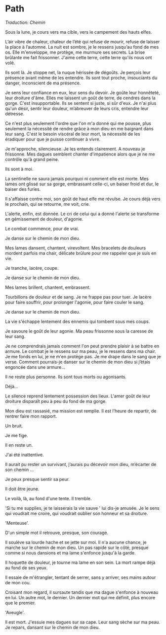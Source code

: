# Path

*Traduction: Chemin*


Sous la lune, je cours vers ma cible, vers le campement des hauts elfes.

L’air vibre de chaleur, chaleur de l’été qui refuse de mourir, refuse de laisser la place à l’automne. La nuit est sombre, je le ressens jusqu’au fond de mes os. Elle m'enveloppe, me protège, me murmure ses secrets. La brise brûlante me fait frissonner. J'aime cette terre, cette terre qu'ils nous ont volé.

Ils sont là. Je stoppe net, la nuque hérissée de dégoûts. Je perçois leur présence avant même de les  entendre. Ils sont tout proche, insouciants du danger, inconscient de ma présence. 

Je sens leur confiance en eux, leur sens du devoir. Je goûte leur honnêteté, leur droiture d'âme. Elles me laissent un goût de terre, de cendres dans la gorge. C'est insupportable. Ils se sentent si juste, si sûr d'eux. Je n'ai plus qu'un désir, sentir leur douleur, m’abreuver de leurs cris, entendre leur détresse.

Ce n'est plus seulement l'ordre que l'on m'a donné qui me pousse, plus seulement la nécessité de rendre grâce à mon dieu en me baignant dans leur sang. C'est le besoin viscéral de leur mort, la nécessité de les éradiquer pour que je puisse continuer à vivre.

Je m'approche, silencieuse. Je les entends clairement. A nouveau je frissonne. Mes dagues semblent chanter d'impatience alors que je ne me contrôle qu'à grand peine.

Ils sont à moi.

La sentinelle ne saura jamais pourquoi ni comment elle est morte. Mes lames ont glissé sur sa gorge, embrassant celle-ci, un baiser froid et dur, le baiser des furies. 

Il s'affaisse contre moi, son goût de haut elfe me révulse. Je cours déjà vers le prochain, qui se retourne, me voit, crie.

L'alerte, enfin, est donnée. Le cri de celui qui a donné l'alerte se transforme en gémissement de
douleur, d'agonie.

Le combat commence, pour de vrai.

Je danse sur le chemin de mon dieu.

Mes lames dansent, chantent, virevoltent. Mes bracelets de douleurs mordent parfois ma chair,
délicate brûlure pour me rappeler que je suis en vie.

Je tranche, lacère, coupe. 

Je danse sur le chemin de mon dieu.

Mes lames brillent, chantent, embrassent.

Tourbillons de douleur et de sang. Je ne frappe pas pour tuer. Je lacère pour faire souffrir, pour
prolonger l'agonie, pour faire couler le sang.

Je danse sur le chemin de mon dieu.

La vie s'échappe lentement des ennemis qui tombent sous mes coups. 

Je savoure le goût de leur agonie. Ma peau frissonne sous la caresse de leur sang. 

Je ne comprendrais jamais comment l'on peut prendre plaisir à se battre en armure. Le combat je le ressens sur ma peau, je le ressens dans ma chair. Je me fonds en lui, je ne m'en protège pas. Je me drape dans le sang que je verse. Comment pourrais-je danser sur le chemin de mon dieu si j’étais engoncée dans une armure...

Il ne reste plus personne. Ils sont tous morts ou agonisants. 

Déjà... 

Le silence reprend lentement possession des lieux. L'amer goût de leur droiture disparaît peu à peu du fond de ma gorge. 

Mon dieu est rassasié, ma mission est remplie. Il est l'heure de repartir, de rentrer faire mon rapport.

Un bruit.

Je me fige. 

Il en reste un. 

J'ai été inattentive. 

Il aurait pu rester un survivant, j’aurais pu décevoir mon dieu, m’écarter de son chemin ... 

Je peux presque sentir sa peur. 

Il doit être jeune. 

Le voilà, là, au fond d'une tente. Il tremble.

'Si tu me supplies, je te laisserais la vie sauve ' lui dis-je amusée.  Je le sens qui voudrait me croire, qui voudrait oublier son honneur et sa droiture.

'Menteuse'.

D'un simple mot il retrouve, presque, son courage. 

Il soulève sa lourde hache et se jette sur moi. Il n'a aucune chance, je marche sur le chemin de mon dieu. 
Un pas rapide sur le côté, presque comme si nous dansions et ma lame s'enfonce jusqu'à la garde. 

Il hoquette de douleur, je tourne ma lame en son sein. La mort rampe déjà au fond de ses yeux. 

Il essaie de m'étrangler, tentant de serrer, sans y arriver, ses mains autour de mon cou. 


Croisant mon regard, il sursaute tandis que ma dague s'enfonce à nouveau en lui.
Un autre mot, le dernier. Un dernier mot qui me définit, plus encore que le premier.

'Aveugle'.

Il est mort. J'essuie mes dagues sur sa cape. Leur sang sèche sur ma peau. Je repars, dansant sur le chemin de mon dieu. 
